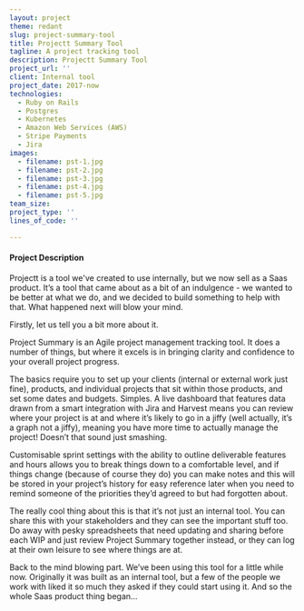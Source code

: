 ```yaml
---
layout: project
theme: redant
slug: project-summary-tool
title: Projectt Summary Tool
tagline: A project tracking tool
description: Projectt Summary Tool
project_url: ''
client: Internal tool
project_date: 2017-now
technologies:
  - Ruby on Rails
  - Postgres
  - Kubernetes
  - Amazon Web Services (AWS)
  - Stripe Payments
  - Jira
images:
  - filename: pst-1.jpg
  - filename: pst-2.jpg
  - filename: pst-3.jpg
  - filename: pst-4.jpg
  - filename: pst-5.jpg
team_size:
project_type: ''
lines_of_code: ''

---
```


#### Project Description

Projectt is a tool we've created to use internally, but we now sell as a Saas product. It’s a tool that came about as a bit of an indulgence - we wanted to be better at what we do, and we decided to build something to help with that. What happened next will blow your mind.

Firstly, let us tell you a bit more about it.

Project Summary is an Agile project management tracking tool. It does a number of things, but where it excels is in bringing clarity and confidence to your overall project progress.

The basics require you to set up your clients (internal or external work just fine), products, and individual projects that sit within those products, and set some dates and budgets. Simples. A live dashboard that features data drawn from a smart integration with Jira and Harvest means you can review where your project is at and where it’s likely to go in a jiffy (well actually, it’s a graph not a jiffy), meaning you have more time to actually manage the project! Doesn’t that sound just smashing.

Customisable sprint settings with the ability to outline deliverable features and hours allows you to break things down to a comfortable level, and if things change (because of course they do) you can make notes and this will be stored in your project’s history for easy reference later when you need to remind someone of the priorities they’d agreed to but had forgotten about.

The really cool thing about this is that it’s not just an internal tool. You can share this with your stakeholders and they can see the important stuff too. Do away with pesky spreadsheets that need updating and sharing before each WIP and just review Project Summary together instead, or they can log at their own leisure to see where things are at.

Back to the mind blowing part. We’ve been using this tool for a little while now. Originally it was built as an internal tool, but a few of the people we work with liked it so much they asked if they could start using it. And so the whole Saas product thing began...
